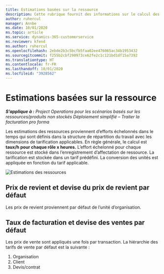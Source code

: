 ```yaml
---
title: Estimations basées sur la ressource
description: Cette rubrique fournit des informations sur le calcul des estimations des ressources dans Project Operations.
author: ruhercul
manager: Annbe
ms.date: 10/01/2020
ms.topic: article
ms.service: dynamics-365-customerservice
ms.reviewer: kfend
ms.author: ruhercul
ms.openlocfilehash: 2ebde2b3c5bcfb5faa02ee476065ac34b1953432
ms.sourcegitcommit: f255b2cbf290973ce62fe2c1c121bd1df15a7392
ms.translationtype: HT
ms.contentlocale: fr-FR
ms.lasthandoff: 10/01/2020
ms.locfileid: "3928562"
---
```

# <a name="resource-estimates"></a>Estimations basées sur la ressource

_**S’applique à :** Project Operations pour les scénarios basés sur les ressources/produits non stockés Déploiement simplifié – Traiter la facturation pro forma_

Les estimations des ressources proviennent d’efforts échelonnés dans le temps qui sont définis dans la structure de répartition du travail avec les dimensions de tarification applicables. En règle générale, le calcul est **taux/h pour chaque rôle x heures.** L’effort échelonné pour chaque ressource est stocké dans l’enregistrement d’affectation de ressource. La tarification est stockée dans un tarif prédéfini. La conversion des unités est appliquée en fonction du tarif applicable.

![Estimations des ressources](./media/navigation12.png)

## <a name="default-cost-price-and-cost-currency"></a>Prix de revient et devise du prix de revient par défaut

Les prix de revient proviennent par défaut de l’unité d’organisation.

## <a name="default-bill-rate-and-sales-currency"></a>Taux de facturation et devise des ventes par défaut

Les prix de vente sont appliqués une fois par transaction. La hiérarchie des tarifs de vente par défaut est la suivante :

1. Organisation
2. Client
3. Devis/contrat
